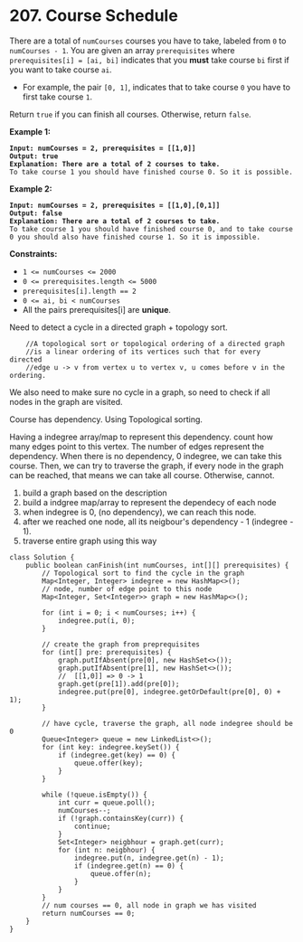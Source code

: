 # 207. Course Schedule

There are a total of `numCourses` courses you have to take, labeled from `0` to `numCourses - 1`. You are given an array `prerequisites` where `prerequisites[i] = [ai, bi]` indicates that you **must** take course `bi` first if you want to take course `ai`.

* For example, the pair `[0, 1]`, indicates that to take course `0` you have to first take course `1`.

Return `true` if you can finish all courses. Otherwise, return `false`.

&#x20;

**Example 1:**

<pre><code><strong>Input: numCourses = 2, prerequisites = [[1,0]]
</strong><strong>Output: true
</strong><strong>Explanation: There are a total of 2 courses to take. 
</strong>To take course 1 you should have finished course 0. So it is possible.
</code></pre>

**Example 2:**

<pre><code><strong>Input: numCourses = 2, prerequisites = [[1,0],[0,1]]
</strong><strong>Output: false
</strong><strong>Explanation: There are a total of 2 courses to take. 
</strong>To take course 1 you should have finished course 0, and to take course 0 you should also have finished course 1. So it is impossible.
</code></pre>

&#x20;

**Constraints:**

* `1 <= numCourses <= 2000`
* `0 <= prerequisites.length <= 5000`
* `prerequisites[i].length == 2`
* `0 <= ai, bi < numCourses`
* All the pairs prerequisites\[i] are **unique**.

Need to detect a cycle in a directed graph + topology sort.&#x20;

```
    //A topological sort or topological ordering of a directed graph 
    //is a linear ordering of its vertices such that for every directed 
    //edge u -> v from vertex u to vertex v, u comes before v in the ordering.
```

We also need to make sure no cycle in a graph, so need to check if all nodes in the graph are visited.&#x20;

Course has dependency. Using Topological sorting.&#x20;

Having a indegree array/map to represent this dependency. count how many edges point to this vertex. The number of edges represent the dependency. When there is no dependency, 0 indegree, we can take this course. Then, we can try to traverse the graph, if every node in the graph can be reached, that means we can take all course. Otherwise, cannot.

1. build a graph based on the description
2. build a indgree map/array to represent the dependecy of each node
3. when indegree is 0, (no dependency), we can reach this node.
4. after we reached one node, all its neigbour's dependency - 1 (indegree - 1).&#x20;
5. traverse entire graph using this way

```
class Solution {
    public boolean canFinish(int numCourses, int[][] prerequisites) {
        // Topological sort to find the cycle in the graph
        Map<Integer, Integer> indegree = new HashMap<>();
        // node, number of edge point to this node
        Map<Integer, Set<Integer>> graph = new HashMap<>();

        for (int i = 0; i < numCourses; i++) {
            indegree.put(i, 0);
        }

        // create the graph from preprequisites
        for (int[] pre: prerequisites) {
            graph.putIfAbsent(pre[0], new HashSet<>());
            graph.putIfAbsent(pre[1], new HashSet<>());
            //  [[1,0]] => 0 -> 1
            graph.get(pre[1]).add(pre[0]);
            indegree.put(pre[0], indegree.getOrDefault(pre[0], 0) + 1);
        }

        // have cycle, traverse the graph, all node indegree should be 0
        Queue<Integer> queue = new LinkedList<>();
        for (int key: indegree.keySet()) {
            if (indegree.get(key) == 0) {
                queue.offer(key);
            }  
        }
        
        while (!queue.isEmpty()) {
            int curr = queue.poll();
            numCourses--;
            if (!graph.containsKey(curr)) {
                continue;
            }
            Set<Integer> neigbhour = graph.get(curr);
            for (int n: neigbhour) {
                indegree.put(n, indegree.get(n) - 1);
                if (indegree.get(n) == 0) {
                    queue.offer(n);
                }
            }
        }
        // num courses == 0, all node in graph we has visited
        return numCourses == 0;
    }
}
```
